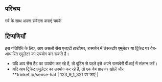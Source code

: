 ## परिचय

गर्व के साथ अपना संवेदना कराएं चमकें

## टिप्पणियाँ

इस गतिविधि के लिए, आप असली सेंस एचएटी हार्डवेयर, रास्पबेन में डेस्कटॉप एमुलेटर या ट्रिंकेट पर वेब-आधारित एमुलेटर का उपयोग कर सकते हैं।

- यदि आप सेंस हैैट का उपयोग कर रहे हैं, तो बूटिंग से पहले इसे अपने रास्पबेरी पीआई में संलग्न करें।
- यदि आप ट्रिंकेट एमुलेटर का उपयोग कर रहे हैं, तो एक वेब ब्राउजर खोलें और **trinket.io/sense-hat | 123_9_1_321 पर जाएं |</li> </ul>